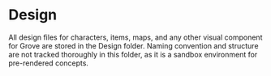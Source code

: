 # Design

All design files for characters, items, maps, and any other visual component for Grove are stored in the Design folder. Naming convention and structure are not tracked thoroughly in this folder, as it is a sandbox environment for pre-rendered concepts.
